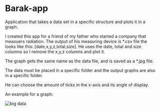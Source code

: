 # Barak-app
Application that takes a data set in a specific structure and plots it in a graph.

I created this app for a friend of my father who started a company that measuers radiation.
The output of his measuring device is *.csv file the looks like this: [date,x,y,z,total,size].
He uses the date, total and size columns so I remove the x,y,z columns and plot it.

The graph gets the same name as the data file, and is saved as a *.jpg file. 

The data must be placed in a specific folder and the output graphs are also in a specific folder.

He can choose the amount of ticks in the x-axis and its angle of display.

An example for a graph:

![big data](https://user-images.githubusercontent.com/102590409/224271494-f691dfa3-4f75-4772-ba61-fbfa7e021590.jpg)
